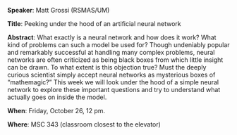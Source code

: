 **Speaker**: Matt Grossi (RSMAS/UM)

**Title**: Peeking under the hood of an artificial neural network

**Abstract**: What exactly is a neural network and how does it work?  What kind of problems can such a model be used for?  Though undeniably popular and remarkably successful at handling many complex problems, neural networks are often criticized as being black boxes from which little insight can be drawn.  To what extent is this objection true?  Must the deeply curious scientist simply accept neural networks as mysterious boxes of “mathemagic?”  This week we will look under the hood of a simple neural network to explore these important questions and try to understand what actually goes on inside the model.

**When**: Friday, October 26, 12 pm.

**Where**: MSC 343 (classroom closest to the elevator)
